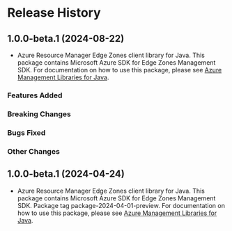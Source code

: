 # Release History

## 1.0.0-beta.1 (2024-08-22)

- Azure Resource Manager Edge Zones client library for Java. This package contains Microsoft Azure SDK for Edge Zones Management SDK. For documentation on how to use this package, please see [Azure Management Libraries for Java](https://aka.ms/azsdk/java/mgmt).

### Features Added

### Breaking Changes

### Bugs Fixed

### Other Changes

## 1.0.0-beta.1 (2024-04-24)

- Azure Resource Manager Edge Zones client library for Java. This package contains Microsoft Azure SDK for Edge Zones Management SDK.  Package tag package-2024-04-01-preview. For documentation on how to use this package, please see [Azure Management Libraries for Java](https://aka.ms/azsdk/java/mgmt).

